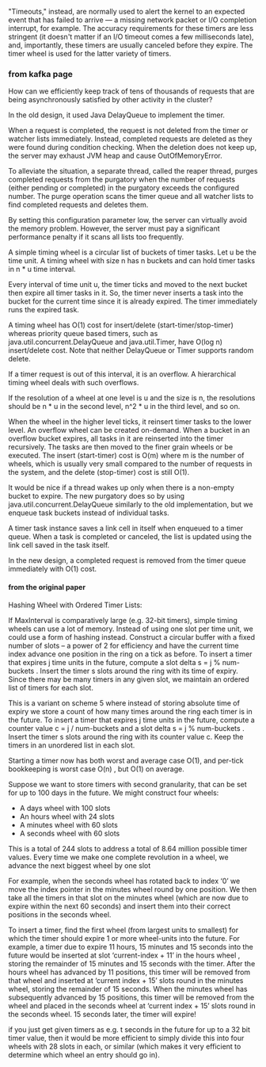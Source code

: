 "Timeouts," instead, are normally used to alert the kernel to an expected event that has failed to arrive — a missing network packet or I/O completion interrupt, for example. The accuracy requirements for these timers are less stringent (it doesn't matter if an I/O timeout comes a few milliseconds late), and, importantly, these timers are usually canceled before they expire. The timer wheel is used for the latter variety of timers.

### from kafka page

How can we efficiently keep track of tens of thousands of requests that are being asynchronously satisfied by other activity in the cluster?

In the old design, it used Java DelayQueue to implement the timer.

When a request is completed, the request is not deleted from the timer or watcher lists immediately. Instead, completed requests are deleted as they were found during condition checking. When the deletion does not keep up, the server may exhaust JVM heap and cause OutOfMemoryError.

To alleviate the situation, a separate thread, called the reaper thread, purges completed requests from the purgatory when the number of requests (either pending or completed) in the purgatory exceeds the configured number. The purge operation scans the timer queue and all watcher lists to find completed requests and deletes them.

By setting this configuration parameter low, the server can virtually avoid the memory problem. However, the server must pay a significant performance penalty if it scans all lists too frequently.

A simple timing wheel is a circular list of buckets of timer tasks. Let u be the time unit. A timing wheel with size n has n buckets and can hold timer tasks in n * u time interval.

Every interval of time unit u, the timer ticks and moved to the next bucket then expire all timer tasks in it. So, the timer never inserts a task into the bucket for the current time since it is already expired. The timer immediately runs the expired task.

A timing wheel has O(1) cost for insert/delete (start-timer/stop-timer) whereas priority queue based timers, such as java.util.concurrent.DelayQueue and java.util.Timer, have O(log n) insert/delete cost. Note that neither DelayQueue or Timer supports random delete.

If a timer request is out of this interval, it is an overflow. A hierarchical timing wheel deals with such overflows.

If the resolution of a wheel at one level is u and the size is n, the resolutions should be n * u in the second level, n^2 * u in the third level, and so on.

When the wheel in the higher level ticks, it reinsert timer tasks to the lower level. An overflow wheel can be created on-demand. When a bucket in an overflow bucket expires, all tasks in it are reinserted into the timer recursively. The tasks are then moved to the finer grain wheels or be executed. The insert (start-timer) cost is O(m) where m is the number of wheels, which is usually very small compared to the number of requests in the system, and the delete (stop-timer) cost is still O(1).

It would be nice if a thread wakes up only when there is a non-empty bucket to expire. The new purgatory does so by using java.util.concurrent.DelayQueue similarly to the old implementation, but we enqueue task buckets instead of individual tasks.

A timer task instance saves a link cell in itself when enqueued to a timer queue. When a task is completed or canceled, the list is updated using the link cell saved in the task itself.

In the new design, a completed request is removed from the timer queue immediately with O(1) cost.

#### from the original paper

Hashing Wheel with Ordered Timer Lists:

If MaxInterval is comparatively large (e.g. 32-bit timers), simple timing wheels can use a lot of memory. Instead of using one slot per time unit, we could use a form of hashing instead. Construct a circular buffer with a fixed number of slots – a power of 2 for efficiency and have the current time index advance one position in the ring on a tick as before. To insert a timer that expires j time units in the future, compute a slot delta s = j % num-buckets . Insert the timer s slots around the ring with its time of expiry. Since there may be many timers in any given slot, we maintain an ordered list of timers for each slot.

This is a variant on scheme 5 where instead of storing absolute time of expiry we store a count of how many times around the ring each timer is in the future. To insert a timer that expires j time units in the future, compute a counter value c = j / num-buckets and a slot delta s = j % num-buckets . Insert the timer s slots around the ring with its counter value c. Keep the timers in an unordered list in each slot.

Starting a timer now has both worst and average case O(1), and per-tick bookkeeping is worst case O(n) , but O(1) on average.

Suppose we want to store timers with second granularity, that can be set for up to 100 days in the future. We might construct four wheels:

* A days wheel with 100 slots
* An hours wheel with 24 slots
* A minutes wheel with 60 slots
* A seconds wheel with 60 slots

This is a total of 244 slots to address a total of 8.64 million possible timer values. Every time we make one complete revolution in a wheel, we advance the next biggest wheel by one slot

For example, when the seconds wheel has rotated back to index ‘0’ we move the index pointer in the minutes wheel round by one position. We then take all the timers in that slot on the minutes wheel (which are now due to expire within the next 60 seconds) and insert them into their correct positions in the seconds wheel.

To insert a timer, find the first wheel (from largest units to smallest) for which the timer should expire 1 or more wheel-units into the future. For example, a timer due to expire 11 hours, 15 minutes and 15 seconds into the future would be inserted at slot ‘current-index + 11’ in the hours wheel , storing the remainder of 15 minutes and 15 seconds with the timer. After the hours wheel has advanced by 11 positions, this timer will be removed from that wheel and inserted at ‘current index + 15’ slots round in the minutes wheel, storing the remainder of 15 seconds. When the minutes wheel has subsequently advanced by 15 positions, this timer will be removed from the wheel and placed in the seconds wheel at ‘current index + 15’ slots round in the seconds wheel. 15 seconds later, the timer will expire!

if you just get given timers as e.g. t seconds in the future for up to a 32 bit timer value, then it would be more efficient to simply divide this into four wheels with 28 slots in each, or similar (which makes it very efficient to determine which wheel an entry should go in).
